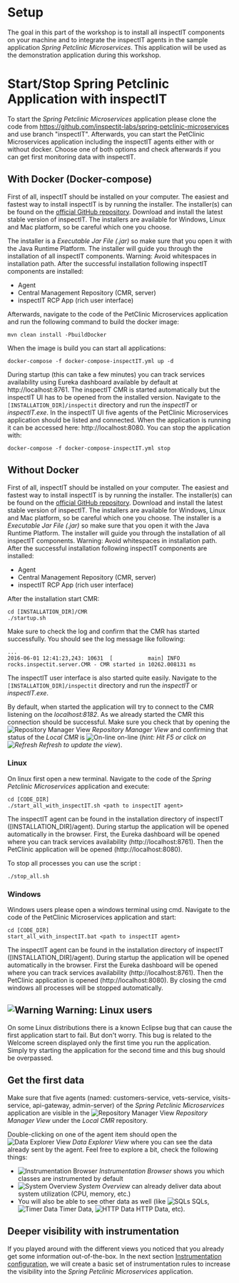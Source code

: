 # Setup
The goal in this part of the workshop is to install all inspectIT components on your machine and to integrate the inspectIT agents in the sample application _Spring Petclinic Microservices_. This application will be used as the demonstration application during this workshop.

# Start/Stop Spring Petclinic Application with inspectIT
To start the _Spring Petclinic Microservices_ application please clone the code from https://github.com/inspectit-labs/spring-petclinic-microservices and use branch "inspectIT". Afterwards, you can start the PetClinic Microservices application including the inspectIT agents either with or without docker. Choose one of both options and check afterwards if you can get first monitoring data with inspectIT. 

## With Docker (Docker-compose)
First of all, inspectIT should be installed on your computer. The easiest and fastest way to install inspectIT is by running the installer. The installer(s) can be found on the [official GitHub repository](https://github.com/inspectIT/inspectIT/releases). Download and install the latest stable version of inspectIT. The installers are available for Windows, Linux and Mac platform, so be careful which one you choose. 

The installer is a *Executable Jar File (.jar)* so make sure that you open it with the Java Runtime Platform. The installer will guide you through the installation of all inspectIT components. Warning: Avoid whitespaces in installation path. After the successful installation following inspectIT components are installed:
* Agent
* Central Management Repository (CMR, server)
* inspectIT RCP App (rich user interface)

Afterwards, navigate to the code of the PetClinic Microservices application and run the following command to build the docker image: 
```
mvn clean install -PbuildDocker
```

When the image is build you can start all applications: 
```
docker-compose -f docker-compose-inspectIT.yml up -d
```

During startup (this can take a few minutes) you can track services availability using Eureka dashboard available by default at http://localhost:8761. The inspectIT CMR is started automatically but the inspectIT UI has to be opened from the installed version. Navigate to the ```[INSTALLATION_DIR]/inspectit``` directory and run the *inspectIT* or *inspectIT.exe*. In the inspectIT UI five agents of the PetClinic Microservices application should be listed and connected. When the application is running it can be accessed here: http://localhost:8080. You can stop the application with: 
```
docker-compose -f docker-compose-inspectIT.yml stop
```

## Without Docker
First of all, inspectIT should be installed on your computer. The easiest and fastest way to install inspectIT is by running the installer. The installer(s) can be found on the [official GitHub repository](https://github.com/inspectIT/inspectIT/releases). Download and install the latest stable version of inspectIT. The installers are available for Windows, Linux and Mac platform, so be careful which one you choose. The installer is a *Executable Jar File (.jar)* so make sure that you open it with the Java Runtime Platform. The installer will guide you through the installation of all inspectIT components. Warning: Avoid whitespaces in installation path. After the successful installation following inspectIT components are installed:
* Agent
* Central Management Repository (CMR, server)
* inspectIT RCP App (rich user interface)

After the installation start CMR:
```
cd [INSTALLATION_DIR]/CMR
./startup.sh 
```

Make sure to check the log and confirm that the CMR has started successfully. You should see the log message like following:

```
...
2016-06-01 12:41:23,243: 10631  [           main] INFO      rocks.inspectit.server.CMR - CMR started in 10262.008131 ms

``` 

The inspectIT user interface is also started quite easily. Navigate to the ```[INSTALLATION_DIR]/inspectit``` directory and run the *inspectIT* or *inspectIT.exe*.

By default, when started the application will try to connect to the CMR listening on the *localhost:8182*. As we already started the CMR this connection should be successful. Make sure you check that by opening the ![Repository Manager View](../images/server_instance.gif?raw=true) *Repository Manager View* and confirming that status of the *Local CMR* is ![On-line](../images/server_online_16x16.png?raw=true) on-line (*hint: Hit F5 or click on ![Refresh](../images/refresh.gif?raw=true) Refresh to update the view*).

### Linux
On linux first open a new terminal. Navigate to the code of the _Spring Petclinic Microservices_ application and execute: 
```
cd [CODE_DIR]
./start_all_with_inspectIT.sh <path to inspectIT agent>
```
The inspectIT agent can be found in the installation directory of inspectIT ([INSTALLATION_DIR]/agent). During startup the application will be opened automatically in the browser. First, the Eureka dashboard will be opened where you can track services availability (http://localhost:8761). Then the PetClinic application will be opened (http://localhost:8080). 

To stop all processes you can use the script : 
```
./stop_all.sh
 ```
 
### Windows
Windows users please open a windows terminal using cmd. Navigate to the code of the PetClinic Microservices application and start: 
```
cd [CODE_DIR]
start_all_with_inspectIT.bat <path to inspectIT agent>
```

The inspectIT agent can be found in the installation directory of inspectIT ([INSTALLATION_DIR]/agent). During startup the application will be opened automatically in the browser. First the Eureka dashboard will be opened where you can track services availability (http://localhost:8761). Then the PetClinic application is opened (http://localhost:8080). By closing the cmd windows all processes will be stopped automatically.


## ![Warning](../images/warning_obj.gif?raw=true) Warning: Linux users
On some Linux distributions there is a known Eclipse bug that can cause the first application start to fail. But don't worry. This bug is related to the Welcome screen displayed only the first time you run the application. Simply try starting the application for the second time and this bug should be overpassed.


## Get the first data
Make sure that five agents (named: customers-service, vets-service, visits-service, api-gateway, admin-server) of the _Spring Petclinic Microservices_ application are visible in the ![Repository Manager View](../images/server_instance.gif?raw=true) *Repository Manager View* under the *Local CMR* repository. 

Double-clicking on one of the agent item should open the ![Data Explorer View](../images/catalog.gif?raw=true) *Data Explorer View* where you can see the data already sent by the agent. Feel free to explore a bit, check the following things:

* ![Instrumentation Browser](../images/blue-document-tree.png?raw=true) *Instrumentation Browser* shows you which classes are instrumented by default
* ![System Overview](../images/system-monitor.png?raw=true) *System Overview* can already deliver data about system utilization (CPU, memory, etc.)
* You will also be able to see other data as well (like ![SQLs](../images/database-sql.png?raw=true) SQLs, ![Timer Data](../images/method_time.gif?raw=true) Timer Data, ![HTTP Data](../images/discovery.gif?raw=true) HTTP Data, etc).

## Deeper visibility with instrumentation

If you played around with the different views you noticed that you already get some information out-of-the-box. In the next section [Instrumentation configuration](PET_INSTRUMENTATION.md), we will create a basic set of instrumentation rules to increase the visibility into the _Spring Petclinic Microservices_ application.
